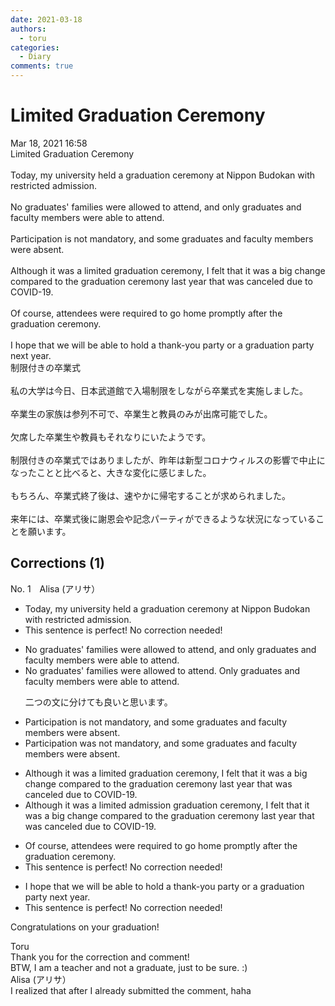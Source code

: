 ```yaml
---
date: 2021-03-18
authors:
  - toru
categories:
  - Diary
comments: true
---
```


# Limited Graduation Ceremony
<div class="date">Mar 18, 2021 16:58</div>
<div id="post"><div id="body_show_ori">
Limited Graduation Ceremony<br/><br/>Today, my university held a graduation ceremony at Nippon Budokan with restricted admission.<br/><br/>No graduates' families were allowed to attend, and only graduates and faculty members were able to attend.<br/><br/>Participation is not mandatory, and some graduates and faculty members were absent.<br/><br/>Although it was a limited graduation ceremony, I felt that it was a big change compared to the graduation ceremony last year that was canceled due to COVID-19.<br/><br/>Of course, attendees were required to go home promptly after the graduation ceremony.<br/><br/>I hope that we will be able to hold a thank-you party or a graduation party next year.
</div></div>

<!-- more -->

<div id="post_ja"><div id="body_show_mo">
制限付きの卒業式<br/><br/>私の大学は今日、日本武道館で入場制限をしながら卒業式を実施しました。<br/><br/>卒業生の家族は参列不可で、卒業生と教員のみが出席可能でした。<br/><br/>欠席した卒業生や教員もそれなりにいたようです。<br/><br/>制限付きの卒業式ではありましたが、昨年は新型コロナウィルスの影響で中止になったことと比べると、大きな変化に感じました。<br/><br/>もちろん、卒業式終了後は、速やかに帰宅することが求められました。<br/><br/>来年には、卒業式後に謝恩会や記念パーティができるような状況になっていることを願います。
</div></div>

## Corrections (1)
<div id="block"><div class="first_name"> No. 1　<span class="just_name">Alisa (アリサ）</span></div><div id="block2">
<ul class="correction_field">
<li class="incorrect">Today, my university held a graduation ceremony at Nippon Budokan with restricted admission.</li>
<li class="corrected perfect">This sentence is perfect! No correction needed!</li>
</ul>
<ul class="correction_field">
<li class="incorrect">No graduates' families were allowed to attend, and only graduates and faculty members were able to attend.</li>
<li class="corrected correct">
No graduates' families were allowed to attend. Only graduates and faculty members were able to attend.
<p class="correction_comment">二つの文に分けても良いと思います。</p>
</li>
</ul>
<ul class="correction_field">
<li class="incorrect">Participation is not mandatory, and some graduates and faculty members were absent.</li>
<li class="corrected correct">
Participation was not mandatory, and some graduates and faculty members were absent.
</li>
</ul>
<ul class="correction_field">
<li class="incorrect">Although it was a limited graduation ceremony, I felt that it was a big change compared to the graduation ceremony last year that was canceled due to COVID-19.</li>
<li class="corrected correct">
Although it was a limited admission graduation ceremony, I felt that it was a big change compared to the graduation ceremony last year that was canceled due to COVID-19.
</li>
</ul>
<ul class="correction_field">
<li class="incorrect">Of course, attendees were required to go home promptly after the graduation ceremony.</li>
<li class="corrected perfect">This sentence is perfect! No correction needed!</li>
</ul>
<ul class="correction_field">
<li class="incorrect">I hope that we will be able to hold a thank-you party or a graduation party next year.</li>
<li class="corrected perfect">This sentence is perfect! No correction needed!</li>
</ul>
<p class="comment_small">
 Congratulations on your graduation!
</p>

</div><div class="name"><span class="just_name">Toru</span><br>
Thank you for the correction and comment!<br/>BTW, I am a teacher and not a graduate, just to be sure. :)
</div>
<div class="name"><span class="just_name">Alisa (アリサ）</span><br>
I realized that after I already submitted the comment, haha
</div>
</div>
